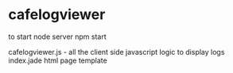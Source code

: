 # cafelogviewer
to start node server
npm start

cafelogviewer.js - all the client side javascript logic to display logs
index.jade html page template
